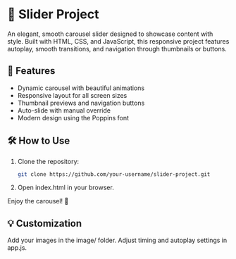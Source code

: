 # 🚀 Slider Project

An elegant, smooth carousel slider designed to showcase content with style. Built with HTML, CSS, and JavaScript, this responsive project features autoplay, smooth transitions, and navigation through thumbnails or buttons.

## 📸 Features

- Dynamic carousel with beautiful animations
- Responsive layout for all screen sizes
- Thumbnail previews and navigation buttons
- Auto-slide with manual override
- Modern design using the Poppins font

## 🛠 How to Use

1. Clone the repository:
   ```bash
   git clone https://github.com/your-username/slider-project.git
2. Open index.html in your browser.

Enjoy the carousel! 🎠

## 💡 Customization
Add your images in the image/ folder.
Adjust timing and autoplay settings in app.js.
